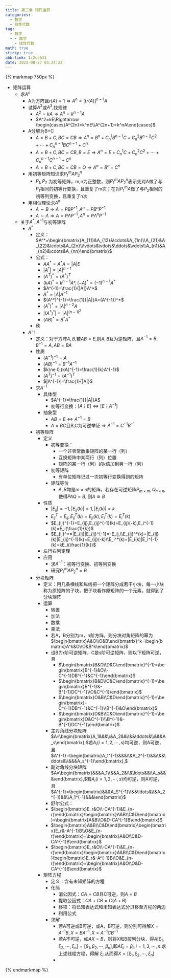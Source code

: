 ```yaml
---
title: 第三章 矩阵运算
categories:
  - 数学
  - 线性代数
tag:
  - 数学
  - - 数学
    - 线性代数
math: true
sticky: true
abbrlink: 1c2ce631
date: 2023-08-27 05:34:22
---
```


 {% markmap 750px %}

- 矩阵运算
  - 求$A^n$
    - A为方阵且$r(A)=1\Rightarrow A^n=[tr(A)]^{n-1}A$
    - 试算$A^2$或$A^3$,找规律
      - $A^2=kA\Rightarrow A^n = k^{n-1}A$
      - $A^2=kE\Rightarrow \begin{cases}A^{2n}=k^nE\\A^{2n+1}=k^nA\end{cases}$
    - A分解为B+C
      - $A=B+C,BC=CB\Rightarrow A^n = B^n+C_n^1B^{n-1}C+C_n^2B^{n-2}C^2+\cdots+C_n^{n-1}BC^{n-1}+C^n$
      - $A=B+C,BC=CB,B=E\Rightarrow A^n = E+C_n^1C+C_n^2C^2+\cdots+C_n^{n-1}C^{n-1}+C^n$
      - $A=B+C,BC=CB=O\Rightarrow A^n=B^n+C^n$
    - 用初等矩阵知识求$P_1^mAP_2^n$
      - $P_1,P_2$ 为初等矩阵，m,n为正整数，则$P_1^mAP_2^n$表示先对A做了与$P_1$相同的初等行变换，且重复了m次；在对$P_1^mA$做了与$P_2$相同的初等列变换，且重复了n次
    - 用相似理论求$A^n$
      - $A\sim B\Rightarrow A=PBP^{-1},A^n=PB^nP^{-1}$
      - $A\sim \Lambda\Rightarrow A=P\Lambda P^{-1},A^n=P\Lambda^nP^{-1}$
  - 关于$A^*,A^{-1}$与初等矩阵
    - $A^*$
      - 定义：$A^*=\begin{bmatrix}A_{11}&A_{12}&\cdots&A_{1n}\\A_{21}&A_{22}&\cdots&A_{2n}\\\vdots&\vdots&\ddots&\vdots\\A_{n1}&A_{n2}&\cdots&A_{nn}\end{bmatrix}$
      - 公式：
        - $AA^*=A^*A=|A|E$
        - $|A^*|=|A|^{n-1}$
        - $(A^T)^*=(A^*)^T$
        - $(kA)^*=k^{n-1}A*,(-A)^*=(-1)^{n-1}A^*$
        - $A^{-1}=\frac{1}{|A|}A^*$
        - $A^*=|A|A^{-1}$
        - $(A^*)^{-1}=\frac{1}{|A|}A=(A^{-1})^*$
        - $(A^*)^*=|A|^{n-2}A$
        - $|(A^*)^*|=|A|^{(n-1)^2}$
        - $(AB)^*=B^*A^*$
      - 秩
    - $A^-1$
      - 定义：对于方阵$A,B$,若$AB=E$,则$A,B$互为逆矩阵，且$A^{-1}=B,B^{-1}=A,AB=BA$
      - 性质
        - $(A^{-1})^{-1}=A$
        - $(AB)^{-1}=B^{-1}A^{-1}$
        - $k\ne 0,(kA)^{-1}=\frac{1}{k}A^{-1}$
        - $(A^T)^{-1}=(A^{-1})^T$
        - $|A^{-1}|=\frac{1}{|A|}$
      - 求$A^{-1}$
        - 具体型
          - $A^{-1}=\frac{1}{|A|}A$
          - 初等行变换：$[A\vdots E]\Leftrightarrow [E\vdots A^{-1}]$
        - 抽象型
          - $AB=E\Leftrightarrow A^{-1}=B$
          - $A=BC$且B,C为可逆举证$\Rightarrow A^{-1}=C^{-1}B^{-1}$
      - 初等矩阵
        - 定义
          - 初等变换：
            - 一个非零常数乘矩阵的某一行（列）
            - 互换矩阵中某两行（列）位置
            - 矩阵的某一行（列）的k倍加到另一行（列）
          - 初等矩阵
            - 有单位矩阵记过一次初等行变换得到的矩阵
          - 矩阵等价
            - $A,B$均是$m\times n$的矩阵，若存在可逆矩阵$P_{m\times m},Q_{n\times n},$使得$PAQ=B$, 则$A\cong B$
        - 性质
          - $|E_{ij}|=-1,|E_{ij}(k)|=1,|E_i(k)|=k$
          - $E_{ij}^T=E_{ij}, E_{ij}^T(k)=E_{ji}(k),E_i^T(k)=E_i^T(k)$
          - $E_{ij}^{-1}=E_{ij},E_{ij}^{-1}(k)=E_{ij}(-k),E_i^{-1}(k)=E_i(\frac{1}{k})$
          - $E_{ij}^*=|E_{ij}|E_{ij}^{-1}=-E_ij,\\E_{ij}^*(k)=|E_{ij}(k)|E_{ij}^{-1}(k)=E_{ij}(-k)\\E_i^*(k)=|E_i(k)|E_i^{-1}(k)=kE_i(\frac{1}{k})$
        - 左行右列定理
        - 应用
          - 求$A^{-1}$：初等行变换、初等列变换
          - 研究$P_1^mAP_2^n=B$
      - 分块矩阵
        - 定义：用几条横线和纵线把一个矩阵分成若干小块，每一小块称为原矩阵的子块，把子块看作原矩阵的一个元素，就得到了分块矩阵
        - 运算
          - 转置
          - 加法
          - 数乘
          - 乘法
          - 若A，B分别为m，n阶方阵，则分块对角矩阵的幂为$\begin{bmatrix}A&O\\O&B\end{bmatrix}^k=\begin{bmatrix}A^k&O\\O&B^k\end{bmatrix}$
          - 设B为r阶可逆矩阵，C是s阶可逆矩阵，则以下矩阵可逆，且
            - $\begin{bmatrix}B&O\\D&C\end{bmatrix}^{-1}=\begin{bmatrix}B^{-1}&O\\-C^{-1}DB^{-1}&C^{-1}\end{bmatrix}$
            - $\begin{bmatrix}B&D\\O&C\end{bmatrix}^{-1}=\begin{bmatrix}B^{-1}&-B^{-1}DC^{-1}\\O&C^{-1}\end{bmatrix}$
            - $\begin{bmatrix}O&B\\C&D\end{bmatrix}^{-1}=\begin{bmatrix}-C^{-1}DB^{-1}&C^{-1}\\B^{-1}&O\end{bmatrix}$
            - $\begin{bmatrix}D&B\\C&O\end{bmatrix}^{-1}=\begin{bmatrix}O&C^{-1}\\B^{-1}&-B^{-1}DC^{-1}\end{bmatrix}$
          - 主对角线分块矩阵$A=\begin{bmatrix}A_1&&&\\&A_2&&\\&&\ddots&\\&&&A_s\end{bmatrix},$若$A_i(i=1,2,\cdots,s)$均可逆，则A可逆，且$A^{-1}=\begin{bmatrix}A_1^{-1}&&&\\&A_2^{-1}&&\\&&\ddots&\\&&&A_s^{-1}\end{bmatrix},$
          - 副对角线分块矩阵$A=\begin{bmatrix}&&&A_1\\&&A_2&\\&\ldots&&\\A_s&&&\end{bmatrix},$若$A_i(i=1,2,\cdots,s)$均可逆，则A可逆，且$A^{-1}=\begin{bmatrix}&&&A_S^{-1}\\&&\ldots&\\&A_2^{-1}&&\\A_1^{-1}&&&\end{bmatrix}$
          -  舒尔公式：
            - $\begin{bmatrix}E_r&O\\-CA^{-1}&E_{n-r}\end{bmatrix}\begin{bmatrix}A&B\\C&D\end{bmatrix}=\begin{bmatrix}A&B\\O&D-CA^{-1}B\end{bmatrix}$
            - $\begin{bmatrix}A&B\\C&D\end{bmatrix}\begin{bmatrix}E_r&-A^{-1}B\\O&E_{n-r}\end{bmatrix}=\begin{bmatrix}A&O\\C&D-CA^{-1}B\end{bmatrix}$
            - $\begin{bmatrix}E_r&O\\-CA^{-1}&E_{n-r}\end{bmatrix}\begin{bmatrix}A&B\\C&D\end{bmatrix}\begin{bmatrix}E_r&-A^{-1}B\\O&E_{n-r}\end{bmatrix}=\begin{bmatrix}A&O\\O&D-CA^{-1}B\end{bmatrix}$
        - 矩阵方程
          - 定义：含有未知矩阵的方程
          - 化简
            - 消公因式：$CA=CB$且C可逆，则$A=B$
            - 提取公因式：$CA+CB=C(A+B)$
            - 移项：将已知表达式和未知表达式分贝移至方程的两边
            - 利用公式
          - 求解
            - 若A可逆或B可逆，或A，B可逆，则分别可得解$X=A^{-1}B,X=BA^{-1},X=A^{-1}CB^{-1}$
            - 若A不可逆，如$AX=B$，则将X和B按列分块，得$A[\xi_1,\xi_2,\cdots,\xi_n]=[\beta_1,\beta_2,\cdots,\beta_n],$即$A\xi_i=\beta_i,i=1,3,\cdots,n.$求上述线程方程，得解 $\xi_i$,从而得$X=[\xi_1,\xi_2,\cdots,\xi_n]$
            - 

{% endmarkmap %}